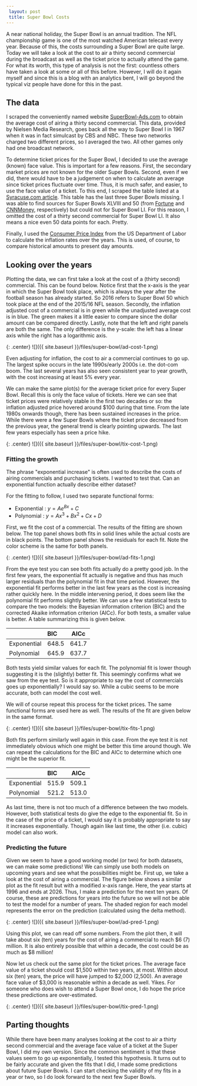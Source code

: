 ```yaml
---
 layout: post
 title: Super Bowl Costs
---
```



A near national holiday, the Super Bowl is an annual tradition. The NFL championship game is one of the most watched American telecast every year. Because of this, the costs surrounding a Super Bowl are quite large. Today we will take a look at the cost to air a thirty second commercial during the broadcast as well as the ticket price to actually attend the game. For what its worth, this type of analysis is not the first: countless others have taken a look at some or all of this before. However, I will do it again myself and since this is a blog with an analytics bent, I will go beyond the typical viz people have done for this in the past.

The data
--------

I scraped the conveniently named website [SuperBowl-Ads.com](http://superbowl-ads.com/cost-of-super-bowl-advertising-breakdown-by-year/) to obtain the average cost of airing a thirty second commercial. This data, provided by Nielsen Media Research, goes back all the way to Super Bowl I in 1967 when it was in fact simulcast by CBS and NBC. These two networks charged two different prices, so I averaged the two. All other games only had one broadcast network.

To determine ticket prices for the Super Bowl, I decided to use the average (known) face value. This is important for a few reasons. First, the secondary market prices are not known for the older Super Bowls. Second, even if we did, there would have to be a judgement on when to calculate an average since ticket prices fluctuate over time. Thus, it is much safer, and easier, to use the face value of a ticket. To this end, I scraped the table listed at a [Syracuse.com article](http://www.syracuse.com/axeman/index.ssf/2015/01/how_much_does_ticket_to_super_bowl_cost_prices_through_years.html). This table has the last three Super Bowls missing. I was able to find sources for Super Bowls XLVIII and 50 (from [Fortune](http://fortune.com/2015/01/31/super-bowl-ticket-price-chart/) and [CNNMoney](http://money.cnn.com/2016/02/03/news/super-bowl-tickets-price/), respectively) but could not for Super Bowl LI. For this reason, I omitted the cost of a thirty second commercial for Super Bowl LI. It also means a nice even 50 data points for each. Pretty.

Finally, I used the [Consumer Price Index](https://www.bls.gov/bls/inflation.htm) from the US Department of Labor to calculate the inflation rates over the years. This is used, of course, to compare historical amounts to present day amounts.

Looking over the years
----------------------

Plotting the data, we can first take a look at the cost of a (thirty second) commercial. This can be found below. Notice first that the x-axis is the year in which the Super Bowl took place, which is always the year after the football season has already started. So 2016 refers to Super Bowl 50 which took place at the end of the 2015/16 NFL season. Secondly, the inflation adjusted cost of a commercial is in green while the unadjusted average cost is in blue. The green makes it a little easier to compare since the dollar amount can be compared directly. Lastly, note that the left and right panels are both the same. The only difference is the y-scale: the left has a linear axis while the right has a logarithmic axis.

{: .center}
![]({{ site.baseurl }}/files/super-bowl/ad-cost-1.png)

Even adjusting for inflation, the cost to air a commercial continues to go up. The largest spike occurs in the late 1990s/early 2000s i.e. the dot-com boom. The last several years has also seen consistent year to year growth, with the cost increasing at least 5% every year.

We can make the same plot(s) for the average ticket price for every Super Bowl. Recall this is only the face value of tickets. Here we can see that ticket prices were relatively stable in the first two decades or so: the inflation adjusted price hovered around $100 during that time. From the late 1980s onwards though, there has been sustained increases in the price. While there were a few Super Bowls where the ticket price decreased from the previous year, the general trend is clearly pointing upwards. The last few years especially has seen a price hike.

{: .center}
![]({{ site.baseurl }}/files/super-bowl/tix-cost-1.png)

### Fitting the growth

The phrase "exponential increase" is often used to describe the costs of airing commercials and purchasing tickets. I wanted to test that. Can an exponential function actually describe either dataset?

For the fitting to follow, I used two separate functional forms:

-   Exponential :
    *y* = *Ae*<sup>*Bx*</sup> + *C*
-   Polynomial :
    *y* = *Ax*<sup>3</sup> + *Bx*<sup>2</sup> + *Cx* + *D*

First, we fit the cost of a commercial. The results of the fitting are shown below. The top panel shows both fits in solid lines while the actual costs are in black points. The bottom panel shows the residuals for each fit. Note the color scheme is the same for both panels.

{: .center}
![]({{ site.baseurl }}/files/super-bowl/ad-fits-1.png)

From the eye test you can see both fits actually do a pretty good job. In the first few years, the exponential fit actually is negative and thus has much larger residuals than the polynomial fit in that time period. However, the exponential fit performs better in the last few years as the cost is increasing rather quickly here. In the middle intervening period, it does seem like the polynomial fit performs slightly better. We can use a few statistical tests to compare the two models: the Bayesian information criterion (BIC) and the corrected Akaike information criterion (AICc). For both tests, a smaller value is better. A table summarizing this is given below.

|             | BIC   |  AICc |
|-------------|:------|:-----:|
| Exponential | 648.5 | 641.7 |
| Polynomial  | 645.9 | 637.7 |

Both tests yield similar values for each fit. The polynomial fit is lower though suggesting it is the (slightly) better fit. This seemingly confirms what we saw from the eye test. So is it appropriate to say the cost of commercials goes up exponentially? I would say so. While a cubic seems to be more accurate, both can model the cost well.

We will of course repeat this process for the ticket prices. The same functional forms are used here as well. The results of the fit are given below in the same format.

{: .center}
![]({{ site.baseurl }}/files/super-bowl/tix-fits-1.png)

Both fits perform similarly well again in this case. From the eye test it is not immediately obvious which one might be better this time around though. We can repeat the calculations for the BIC and AICc to determine which one might be the superior fit.

|             | BIC   |  AICc |
|-------------|:------|:-----:|
| Exponential | 515.9 | 509.1 |
| Polynomial  | 521.2 | 513.0 |

As last time, there is not too much of a difference between the two models. However, both statistical tests do give the edge to the exponential fit. So in the case of the price of a ticket, I would say it is probably appropriate to say it increases exponentially. Though again like last time, the other (i.e. cubic) model can also work.

### Predicting the future

Given we seem to have a good working model (or two) for both datasets, we can make some predictions! We can simply use both models on upcoming years and see what the possibilities might be. First up, we take a look at the cost of airing a commercial. The figure below shows a similar plot as the fit result but with a modified x-axis range. Here, the year starts at 1996 and ends at 2026. Thus, I make a prediction for the next ten years. Of course, these are predictions for years into the future so we will not be able to test the model for a number of years. The shaded region for each model represents the error on the prediction (calculated using the delta method).

{: .center}
![]({{ site.baseurl }}/files/super-bowl/ad-pred-1.png)

Using this plot, we can read off some numbers. From the plot then, it will take about six (ten) years for the cost of airing a commercial to reach $6 (7) million. It is also entirely possible that within a decade, the cost could be as much as $8 million!

Now let us check out the same plot for the ticket prices. The average face value of a ticket should cost $1,500 within two years, at most. Within about six (ten) years, the price will have jumped to $2,000 (2,500). An average face value of $3,000 is reasonable within a decade as well. Yikes. For someone who does wish to attend a Super Bowl once, I do hope the price these predictions are over-estimated.

{: .center}
![]({{ site.baseurl }}/files/super-bowl/tix-pred-1.png)

Parting thoughts
----------------

While there have been many analyses looking at the cost to air a thirty second commercial and the average face value of a ticket at the Super Bowl, I did my own version. Since the common sentiment is that these values seem to go up exponentially, I tested this hypothesis. It turns out to be fairly accurate and given the fits that I did, I made some predictions about future Super Bowls. I can start checking the validity of my fits in a year or two, so I do look forward to the next few Super Bowls.